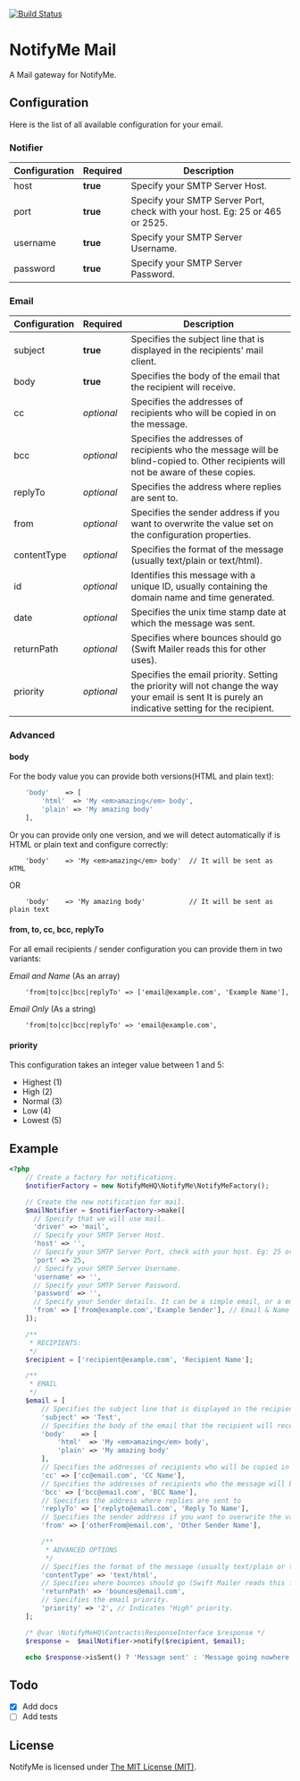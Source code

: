 [![Build Status](https://travis-ci.org/descubraomundo/notifymehq-mail.svg)](https://travis-ci.org/descubraomundo/notifymehq-mail)

# NotifyMe Mail

A Mail gateway for NotifyMe.

## Configuration
Here is the list of all available configuration for your email.

### Notifier
| Configuration | Required | Description |
| ------------- | ------------- | ----------- |
| host |**true**| Specify your SMTP Server Host. |
| port |**true**| Specify your SMTP Server Port, check with your host. Eg: 25 or 465 or 2525. |
| username |**true**| Specify your SMTP Server Username. |
| password |**true**| Specify your SMTP Server Password. |

### Email
| Configuration | Required | Description |
| ------------- | ------------- | ----------- |
| subject |**true**| Specifies the subject line that is displayed in the recipients' mail client. |
| body |**true**| Specifies the body of the email that the recipient will receive. |
| cc |*optional*| Specifies the addresses of recipients who will be copied in on the message. |
| bcc |*optional*| Specifies the addresses of recipients who the message will be blind-copied to. Other recipients will not be aware of these copies. |
| replyTo |*optional*| Specifies the address where replies are sent to. |
| from |*optional*| Specifies the sender address if you want to overwrite the value set on the configuration properties. |
| contentType |*optional*| Specifies the format of the message (usually text/plain or text/html). |
| id |*optional*| Identifies this message with a unique ID, usually containing the domain name and time generated. |
| date |*optional*| Specifies the unix time stamp date at which the message was sent. |
| returnPath |*optional*| Specifies where bounces should go (Swift Mailer reads this for other uses). |
| priority |*optional*| Specifies the email priority. Setting the priority will not change the way your email is sent It is purely an indicative setting for the recipient. |

### Advanced
#### body
For the body value you can provide both versions(HTML and plain text):
```php
    'body'    => [
        'html'  => 'My <em>amazing</em> body',
        'plain' => 'My amazing body'
    ],
```
Or you can provide only one version, and we will detect automatically if is HTML or plain text and configure correctly:
```
    'body'    => 'My <em>amazing</em> body'  // It will be sent as HTML
```
OR
```
    'body'    => 'My amazing body'           // It will be sent as plain text
```

#### from, to, cc, bcc, replyTo
For all email recipients / sender configuration you can provide them in two variants:

*Email and Name* (As an array)
```
    'from|to|cc|bcc|replyTo' => ['email@example.com', 'Example Name'],
```
*Email Only* (As a string)
```
    'from|to|cc|bcc|replyTo' => 'email@example.com',
```

#### priority
This configuration takes an integer value between 1 and 5:
* Highest (1)
* High (2)
* Normal (3)
* Low (4)
* Lowest (5)

## Example

```php
<?php
    // Create a factory for notifications.
    $notifierFactory = new NotifyMeHQ\NotifyMe\NotifyMeFactory();

    // Create the new notification for mail.
    $mailNotifier = $notifierFactory->make([
      // Specify that we will use mail.
      'driver' => 'mail',
      // Specify your SMTP Server Host.
      'host' => '',
      // Specify your SMTP Server Port, check with your host. Eg: 25 or 465 or 2525.
      'port' => 25,
      // Specify your SMTP Server Username.
      'username' => '',
      // Specify your SMTP Server Password.
      'password' => '',
      // Specify your Sender details. It can be a simple email, or a email with a name.
      'from' => ['from@example.com','Example Sender'], // Email & Name
    ]);

    /**
     * RECIPIENTS:
     */
    $recipient = ['recipient@example.com', 'Recipient Name'];

    /**
     * EMAIL
     */
    $email = [
        // Specifies the subject line that is displayed in the recipients' mail client
        'subject' => 'Test',
        // Specifies the body of the email that the recipient will receive.
        'body'    => [
            'html'  => 'My <em>amazing</em> body',
            'plain' => 'My amazing body'
        ],
        // Specifies the addresses of recipients who will be copied in on the message
        'cc' => ['cc@email.com', 'CC Name'],
        // Specifies the addresses of recipients who the message will be blind-copied to. Other recipients will not be aware of these copies.
        'bcc' => ['bcc@email.com', 'BCC Name'],
        // Specifies the address where replies are sent to
        'replyTo' => ['replyto@email.com', 'Reply To Name'],
        // Specifies the sender address if you want to overwrite the value set on the configuration properties.
        'from' => ['otherFrom@email.com', 'Other Sender Name'],

        /**
         * ADVANCED OPTIONS
         */
        // Specifies the format of the message (usually text/plain or text/html)
        'contentType' => 'text/html',
        // Specifies where bounces should go (Swift Mailer reads this for other uses)
        'returnPath' => 'bounces@email.com',
        // Specifies the email priority.
        'priority' => '2', // Indicates "High" priority.
    ];

    /* @var \NotifyMeHQ\Contracts\ResponseInterface $response */
    $response =  $mailNotifier->notify($recipient, $email);

    echo $response->isSent() ? 'Message sent' : 'Message going nowhere';
```
## Todo

- [X] Add docs
- [ ] Add tests

## License

NotifyMe is licensed under [The MIT License (MIT)](LICENSE).
